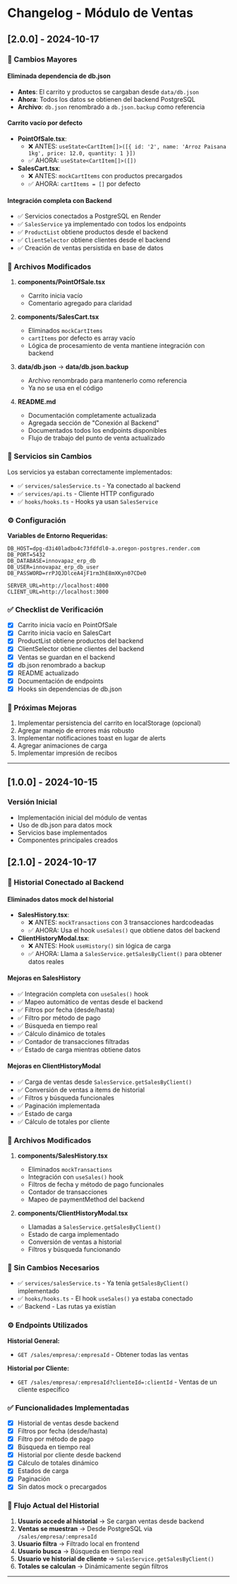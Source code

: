 # Changelog - Módulo de Ventas

## [2.0.0] - 2024-10-17

### 🚀 Cambios Mayores

#### Eliminada dependencia de db.json

- **Antes**: El carrito y productos se cargaban desde `data/db.json`
- **Ahora**: Todos los datos se obtienen del backend PostgreSQL
- **Archivo**: `db.json` renombrado a `db.json.backup` como referencia

#### Carrito vacío por defecto

- **PointOfSale.tsx**:
  - ❌ ANTES:
    `useState<CartItem[]>([{ id: '2', name: 'Arroz Paisana 1kg', price: 12.0, quantity: 1 }])`
  - ✅ AHORA: `useState<CartItem[]>([])`
- **SalesCart.tsx**:
  - ❌ ANTES: `mockCartItems` con productos precargados
  - ✅ AHORA: `cartItems = []` por defecto

#### Integración completa con Backend

- ✅ Servicios conectados a PostgreSQL en Render
- ✅ `SalesService` ya implementado con todos los endpoints
- ✅ `ProductList` obtiene productos desde el backend
- ✅ `ClientSelector` obtiene clientes desde el backend
- ✅ Creación de ventas persistida en base de datos

### 📝 Archivos Modificados

1. **components/PointOfSale.tsx**
   - Carrito inicia vacío
   - Comentario agregado para claridad

2. **components/SalesCart.tsx**
   - Eliminados `mockCartItems`
   - `cartItems` por defecto es array vacío
   - Lógica de procesamiento de venta mantiene integración con backend

3. **data/db.json** → **data/db.json.backup**
   - Archivo renombrado para mantenerlo como referencia
   - Ya no se usa en el código

4. **README.md**
   - Documentación completamente actualizada
   - Agregada sección de "Conexión al Backend"
   - Documentados todos los endpoints disponibles
   - Flujo de trabajo del punto de venta actualizado

### 🔧 Servicios sin Cambios

Los servicios ya estaban correctamente implementados:

- ✅ `services/salesService.ts` - Ya conectado al backend
- ✅ `services/api.ts` - Cliente HTTP configurado
- ✅ `hooks/hooks.ts` - Hooks ya usan `SalesService`

### ⚙️ Configuración

**Variables de Entorno Requeridas:**

```env
DB_HOST=dpg-d3i40ladbo4c73fdfdl0-a.oregon-postgres.render.com
DB_PORT=5432
DB_DATABASE=innovapaz_erp_db
DB_USER=innovapaz_erp_db_user
DB_PASSWORD=rrPJQJDlceA4jF1rm3hE8mXKyn07CDe0

SERVER_URL=http://localhost:4000
CLIENT_URL=http://localhost:3000
```

### ✅ Checklist de Verificación

- [x] Carrito inicia vacío en PointOfSale
- [x] Carrito inicia vacío en SalesCart
- [x] ProductList obtiene productos del backend
- [x] ClientSelector obtiene clientes del backend
- [x] Ventas se guardan en el backend
- [x] db.json renombrado a backup
- [x] README actualizado
- [x] Documentación de endpoints
- [x] Hooks sin dependencias de db.json

### 🎯 Próximas Mejoras

1. Implementar persistencia del carrito en localStorage (opcional)
2. Agregar manejo de errores más robusto
3. Implementar notificaciones toast en lugar de alerts
4. Agregar animaciones de carga
5. Implementar impresión de recibos

---

## [1.0.0] - 2024-10-15

### Versión Inicial

- Implementación inicial del módulo de ventas
- Uso de db.json para datos mock
- Servicios base implementados
- Componentes principales creados

## [2.1.0] - 2024-10-17

### 🚀 Historial Conectado al Backend

#### Eliminados datos mock del historial

- **SalesHistory.tsx**:
  - ❌ ANTES: `mockTransactions` con 3 transacciones hardcodeadas
  - ✅ AHORA: Usa el hook `useSales()` que obtiene datos del backend
- **ClientHistoryModal.tsx**:
  - ❌ ANTES: Hook `useHistory()` sin lógica de carga
  - ✅ AHORA: Llama a `SalesService.getSalesByClient()` para obtener datos
    reales

#### Mejoras en SalesHistory

- ✅ Integración completa con `useSales()` hook
- ✅ Mapeo automático de ventas desde el backend
- ✅ Filtros por fecha (desde/hasta)
- ✅ Filtro por método de pago
- ✅ Búsqueda en tiempo real
- ✅ Cálculo dinámico de totales
- ✅ Contador de transacciones filtradas
- ✅ Estado de carga mientras obtiene datos

#### Mejoras en ClientHistoryModal

- ✅ Carga de ventas desde `SalesService.getSalesByClient()`
- ✅ Conversión de ventas a items de historial
- ✅ Filtros y búsqueda funcionales
- ✅ Paginación implementada
- ✅ Estado de carga
- ✅ Cálculo de totales por cliente

### 📝 Archivos Modificados

1. **components/SalesHistory.tsx**
   - Eliminados `mockTransactions`
   - Integración con `useSales()` hook
   - Filtros de fecha y método de pago funcionales
   - Contador de transacciones
   - Mapeo de paymentMethod del backend

2. **components/ClientHistoryModal.tsx**
   - Llamadas a `SalesService.getSalesByClient()`
   - Estado de carga implementado
   - Conversión de ventas a historial
   - Filtros y búsqueda funcionando

### 🔧 Sin Cambios Necesarios

- ✅ `services/salesService.ts` - Ya tenía `getSalesByClient()` implementado
- ✅ `hooks/hooks.ts` - El hook `useSales()` ya estaba conectado
- ✅ Backend - Las rutas ya existían

### ⚙️ Endpoints Utilizados

**Historial General:**

- `GET /sales/empresa/:empresaId` - Obtener todas las ventas

**Historial por Cliente:**

- `GET /sales/empresa/:empresaId?clienteId=:clientId` - Ventas de un cliente
  específico

### ✅ Funcionalidades Implementadas

- [x] Historial de ventas desde backend
- [x] Filtros por fecha (desde/hasta)
- [x] Filtro por método de pago
- [x] Búsqueda en tiempo real
- [x] Historial por cliente desde backend
- [x] Cálculo de totales dinámico
- [x] Estados de carga
- [x] Paginación
- [x] Sin datos mock o precargados

### 🎯 Flujo Actual del Historial

1. **Usuario accede al historial** → Se cargan ventas desde backend
2. **Ventas se muestran** → Desde PostgreSQL via `/sales/empresa/:empresaId`
3. **Usuario filtra** → Filtrado local en frontend
4. **Usuario busca** → Búsqueda en tiempo real
5. **Usuario ve historial de cliente** → `SalesService.getSalesByClient()`
6. **Totales se calculan** → Dinámicamente según filtros

---
